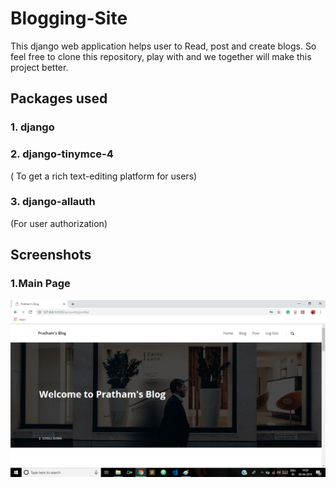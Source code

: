 # Blogging-Site

This django web application helps user to Read, post and create blogs. So feel free to clone this repository, play with and we together will make this project better. 

## Packages used
### 1. django
### 2. django-tinymce-4
( To get a rich text-editing platform for users)
### 3. django-allauth
(For user authorization)

## Screenshots

### 1.Main Page

![alt text](https://github.com/PrathamDogra/Blogging-Site/blob/master/screenshots/mainpage.png)
